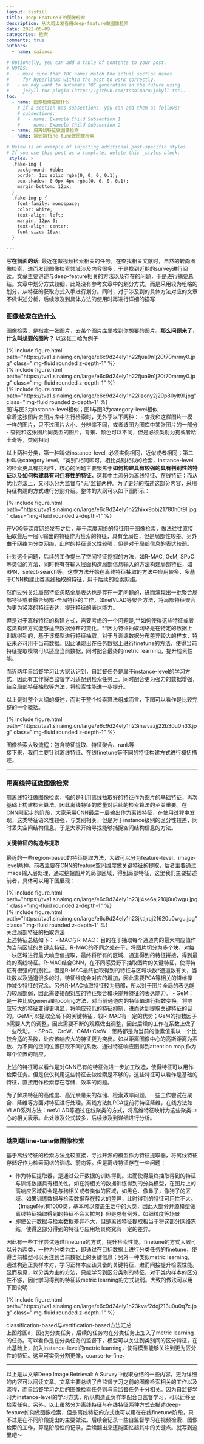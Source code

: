 ```yaml
---
layout: distill
title: Deep-Feature下的图像检索
description: 从大局出发看用deep-feature做图像检索
date: 2022-05-09
categories: 检索
comments: true
authors:
  - name: saicoco

# Optionally, you can add a table of contents to your post.
# NOTES:
#   - make sure that TOC names match the actual section names
#     for hyperlinks within the post to work correctly.
#   - we may want to automate TOC generation in the future using
#     jekyll-toc plugin (https://github.com/toshimaru/jekyll-toc).
toc:
  - name: 图像检索在做什么
    # if a section has subsections, you can add them as follows:
    # subsections:
    #   - name: Example Child Subsection 1
    #   - name: Example Child Subsection 2
  - name: 用离线特征做图像检索
  - name: 端到端fine-tune做图像检索

# Below is an example of injecting additional post-specific styles.
# If you use this post as a template, delete this _styles block.
_styles: >
  .fake-img {
    background: #bbb;
    border: 1px solid rgba(0, 0, 0, 0.1);
    box-shadow: 0 0px 4px rgba(0, 0, 0, 0.1);
    margin-bottom: 12px;
  }
  .fake-img p {
    font-family: monospace;
    color: white;
    text-align: left;
    margin: 12px 0;
    text-align: center;
    font-size: 16px;
  }

---
```


**写在前面的话:**
最近在做视频检索相关的任务，在查找相关文献时，自然的转向图像检索，进而发现图像检索领域涉及内容很多，于是找到近期的survey进行阅读。文章主要讲述与deep-feature相关的方法以及存在的问题，于是进行摘要总结。文章中划分方式较细，此处没有参考文章中的划分方式，而是采用较为粗略的划分，从特征的获取方式入手进行划分。同时，对于涉及到的具体方法对应的文章不做讲述分析，后续涉及到具体方法的使用时再进行详细的描写

### 图像检索在做什么  
图像检索，是指拿一张图片，去某个图片库里找到你想要的图片。**那么问题来了，什么叫想要的图片？** 以这张二哈为例子
<div class="row mt-3">
    <div class="col-sm mt-3 mt-md-0">
        {% include figure.html path="https://tva1.sinaimg.cn/large/e6c9d24ely1h22fjua9n1j20t70mrmy0.jpg" class="img-fluid rounded z-depth-1" %}
    </div>
    <div class="col-sm mt-3 mt-md-0">
        {% include figure.html path="https://tva1.sinaimg.cn/large/e6c9d24ely1h22fjua9n1j20t70mrmy0.jpg" class="img-fluid rounded z-depth-1" %}
    </div>
    <div class="col-sm mt-3 mt-md-0">
        {% include figure.html path="https://tva1.sinaimg.cn/large/e6c9d24ely1h22iiaony2j20p80ylt9l.jpg" class="img-fluid rounded z-depth-1" %}
    </div>
</div>
<div class="caption">图1与图2为instance-level相似；图1与图3为category-level相似
</div>
拿着这张图片去图片库中进行检索时，无外乎以下两种：
- 查找和这样图片一模一样的图片，只不过图片大小、分辨率不同，或者该图为图库中某张图片的一部分
- 查找和这张图片同类型的图片，背景、颜色可以不同，但是必须类别为狗或者哈士奇等，类别相同

以上两种分类，第一种叫做instance-level, 必须实例相同，近似或者相同；第二种叫做category level，“类别”相同即可。相比类别相似的检索，instance-level的检索更具有挑战性，核心的问题主要聚焦于**如何构建具有较强的具有判别性的特征**以及**如何构建具有可迁移性的特征**，这其中主流分为离线特征、在线特征；而从优化方法上，又可以分为监督与“无”监督两种。为了更好的描述这部分内容，采用特征构建的方式进行分别介绍。整体的大纲可以如下图所示：
<div class="fake-img l-body">
  <p>{% include figure.html path="https://tva1.sinaimg.cn/large/e6c9d24ely1h22hixx9obj21780h0t9l.jpg" class="img-fluid rounded z-depth-1" %}</p>
</div>
在VGG等深度网络发布之后，基于深度网络的特征用于图像检索，做法往往直接抽取最后一层fc输出的特征作为检索的特征，具有全局性，但是局部性较差。另外由于网络为分类网络，此时的特征语义性较强，但是对于局部信息的表达较弱。  

针对这个问题，后续的工作提出了空间特征挖掘的方法，如R-MAC, GeM, SPoC等类似的方法，同时也有在输入层面构造局部信息输入的方法构建局部特征，如RPN，select-search等。这类方法开始在离线特征抽取的方法中应用较多，多基于CNN构建此类离线抽取的特征，用于后续的检索网络。  

然而过分关注局部特征忽略全局表达也是存在一定问题的，进而涌现出一批聚合局部特征或者融合局部-全局特征的工作，如netVLAD等聚合方法，将局部特征聚合为更为紧凑的特征表达，提升特征的表达能力。  

但是对于离线特征的构建方式，需要考虑的一个问题是,**如何使得这些特征或者这类构建方式能够适应数据分布的变化。**因为特征抽取网络是在特定的数据上训练得到的，基于该模型进行特征抽取，对于与训练数据分布差异较大的样本，特征未必可用于当前数据。因此涌现出在任务数据上进行finetune的方法，使得当前特征提取模块可以适应当前数据，同时配合最终的metric learning，提升检索性能。  

而近两年自监督学习让大家认识到，自监督任务是属于instance-level的学习方式，因此有工作将自监督学习适配到检索任务上。同时配合更为强力的数据增强，结合局部特征抽取等方法，将检索性能进一步提升。  

以上是对整个大纲的概述，而对于整个检索算法组成而言，下图可以看作是比较完整的一个概括。

<div class="fake-img l-body">
  <p>{% include figure.html path="https://tva1.sinaimg.cn/large/e6c9d24ely1h23inwvazjj22b30u0n33.jpg" class="img-fluid rounded z-depth-1" %}</p>
</div>
<div class="caption">图像检索大致流程：包含特征提取、特征聚合、rank等
</div>
接下来，我们主要针对离线特征、在线finetune等不同的特征构建方式进行概括描述。

***

### 用离线特征做图像检索
用离线特征做图像检索，指的是利用离线抽取好的特征作为图片的基础特征，再次基础上构建检索算法。因此离线特征的质量对后续的检索算法的至关重要。在CNN刚起步的阶段，大家采用CNN最后一层输出作为离线特征，在使用过程中发现，这类特征语义性较强，与类别相关，但是对于instance级别的区分性较差，同时丢失空间结构信息。于是大家开始寻找能够捕捉空间结构信息的方法。

#### 关键特征的构造与提取
最近的一些region-based的特征提取方法，大致可以分为feature-level、image-level两种。前者主要在CNN的feature空间维度做关键特征的提取，后者主要通过image输入层处理，通过挖掘图片的局部区域，得到局部特征，这里我们主要描述前者，具体可以用下图展现：
<div class="row mt-2">
  <div class="col-sm mt-2 mt-md-0">
        {% include figure.html path="https://tva1.sinaimg.cn/large/e6c9d24ely1h23jj4se6aj210j0u0wgu.jpg" class="img-fluid rounded z-depth-1" %}
    </div>
    <div class="col-sm mt-2 mt-md-0">
        {% include figure.html path="https://tva1.sinaimg.cn/large/e6c9d24ely1h23jktljrqj21620u0wgu.jpg" class="img-fluid rounded z-depth-1" %}
    </div>
</div>
<div class="caption">关注局部特征的抽取方法</div>
上述特征总结如下：
- MAC与R-MAC：目的在于抽取每个通道内的最大响应值作为当前区域的关键点特征。R-MAC的不同之处在于，将图片切分为多个块，对每一块区域进行最大响应值提取，最终将所有的区域、通道得到的特征拼接，得到最终的离线特征。R-MAC结合CNN，在不同感受野下抽取图片的关键特征，使得特征有很强的判别性。但是R-MAC最终抽取得到的特征与区域块数*通道数有关，当块数以及通道很多的时，特征维度会对应的增加，因此需要PCA等相关的降维操作减少特征的冗余。另外R-MAC抽取特征较为局部，所以对于图片全局的表达能力较局部弱，因此需要搭配对应的特征聚合模块提升特征的表达能力。
- GeM：是一种比较general的pooling方法，对当前通道内的特征值进行指数变换，将响应较大的特征变得更明显，将响应较低的特征抑制，进而达到提取关键特征的目的。GeM可以提取全局下的关键特征，较R-MAC有一定的优势；GeM的指数因子p需要人为的调整，因此需要不断的观察做出调整，因此后续的工作在系数上做了一些改动。
- SPoC、CroW、CAM+CroW：思路都是为当前的像素值乘以一个比较合适的系数，让应该响应大的特征更为突出。如以距离图像中心的高斯距离为系数、为不同的空间位置获取不同的系数、通过特征响应图得到attention map,作为每个位置的响应。

上述的特征可以看作是对CNN已有的特征做进一步加工改造，使得特征可以用作检索任务。但是仅仅利用这些特征去做检索是不够的，这些特征可以看作是基础的特征，直接用作检索存在存储、效率的问题。

为了解决特征的高维度、高冗余带来的存储、检索效率问题，一些工作尝试在聚合、降维等方面对特征进行处理。离线方法如PCA提前将特征降维，在线方法如VLAD系列方法：netVLAD等通过在线聚类的方式，将高维特征映射为这些聚类中心的相关表示。此处涉及公式较多，后续涉及到详细进行分析。

***
### 端到端fine-tune做图像检索
基于离线特征的检索方法比较直接，寻找开源的模型作为特征提取器，将离线特征存储好作为检索网络的训练、前向等。但是离线特征存在一些问题：
- 作为特征提取器，是通过公开数据的训练得到。进而使得最终抽取得到的特征与训练数据具有相关性。如在狗相关的数据训练得到的分类模型，在图片上的高响应区域将会是与狗相关或者类似的区域，如黑色、像鼻子，像狗子的区域。如果训练数据与检索数据存在较大的差异，此时得到的特征可用性不大。【ImageNet有1000类，基本可以覆盖生活中的大类，因此大部分开源模型做离线特征抽取得到的特征不会太拉垮】但是总有例外，如细粒度等场景
- 即使公开数据与检索数据差异不大，但是离线特征提取相当于将这部分网络冻结，使得这部分得到的特征与应用场景终究有一定的差异。

因此有一些工作尝试通过finetune的方式，提升检索性能。finetune的方式大致可以分为两类，一种为分类为主，即通过在目标数据上进行分类任务的finetune，使得当前模型可以关注到当前数据上的关键信息；另外一种类似metric learning，通过构造正负样本对，学习正样本应该具备的关键特征，进而间接提升检索性能。显而易见，以分类为主的方法，只能学习到区分类别的特征，对于类内样本的区分性不够，因此学习得到的特征较metric learning的方式较弱。大致的做法可以用下图说明：
<div class="fake-img l-body">
  <p>{% include figure.html path="https://tva1.sinaimg.cn/large/e6c9d24ely1h23kvaf2dqj213u0u0q7c.jpg" class="img-fluid rounded z-depth-1" %}</p>
</div>

<div class="caption">classification-based与vertification-based方法汇总
</div>
上图除图a，图g为分类任务，后续的任务均在分类任务上加入了metric learning的任务。可以看作是在分类任务的监督下，模型可以关注到类别间的区分特征，在此基础上，加入instance-level的metric learning，使得模型能够关注到更为区分性的特征。这里可实例分割更像，coarse-to-fine。

***
以上是从文章Deep Image Retrieval: A Survey<d-cite key="2021Deep"></d-cite>中截取总结的一些内容，更为详细的内容可以阅读文章。文章主要总结了自监督学习之前的图像检索相关的工作以及流程，而自监督学习之后的图像检索任务则与自监督任务十分相关。因为自监督学习为instance-level的学习方式，所以构造正负样本配合自监督学习，可以迁移至检索任务。另外，以上虽然分为离线特征与在线特征两种方式去描述deep-feature如何做图像检索，但是离线特征的方式也可以用在在线finetune阶段，只不过是在不同阶段提出的主要做法。后续会记录一些自监督学习在视频检索、图像检索的工作，算是阶段性的记录，后续翻出来还能回忆起其中的关键点。就写到这里吧～


